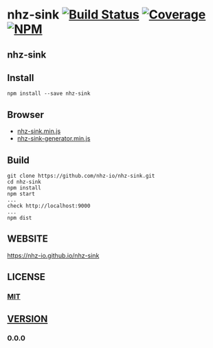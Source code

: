 # nhz-sink [![Build Status][travis-image]][travis-url] [![Coverage][coverage-image]][coverage-url] [![NPM][npm-image]][npm-url]

## nhz-sink

## Install
```
npm install --save nhz-sink
```

## Browser

* [nhz-sink.min.js][fsm-browser-dist]
* [nhz-sink-generator.min.js][generator-browser-dist]

## Build
```
git clone https://github.com/nhz-io/nhz-sink.git
cd nhz-sink
npm install
npm start
...
check http://localhost:9000
...
npm dist
```

## WEBSITE
https://nhz-io.github.io/nhz-sink

## LICENSE

### [MIT](LICENSE)

## [VERSION](HISTORY.md)
### 0.0.0

[travis-image]: https://travis-ci.org/nhz-io/nhz-sink.svg
[travis-url]: https://travis-ci.org/nhz-io/nhz-sink

[npm-image]: https://img.shields.io/npm/v/nhz-sink.svg?style=flat
[npm-url]: https://www.npmjs.com/package/nhz-sink

[coverage-image]: https://coveralls.io/repos/github/nhz-io/nhz-sink/badge.svg?branch=master
[coverage-url]: https://coveralls.io/github/nhz-io/nhz-sink?branch=master

[gh-pages]: https://nhz-io.github.io/nhz-sink

[fsm-browser-dist]: https://raw.githubusercontent.com/nhz-io/nhz-sink/master/dist/nhz-sink.min.js
[generator-browser-dist]: https://raw.githubusercontent.com/nhz-io/nhz-sink/master/dist/nhz-sink-generator.min.js
